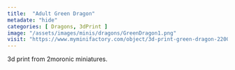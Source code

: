 ```yaml
---
title:  "Adult Green Dragon"
metadate: "hide"
categories: [ Dragons, 3dPrint ]
image: "/assets/images/minis/dragons/GreenDragon1.png"
visit: "https://www.myminifactory.com/object/3d-print-green-dragon-220055"
---
```

3d print from 2moronic miniatures.  